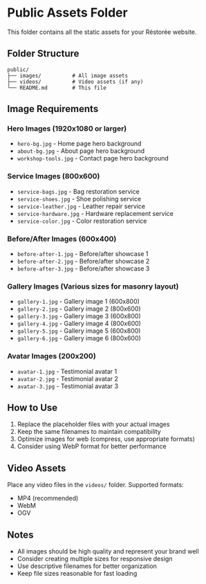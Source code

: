 # Public Assets Folder

This folder contains all the static assets for your Réstorée website.

## Folder Structure

```
public/
├── images/          # All image assets
├── videos/          # Video assets (if any)
└── README.md        # This file
```

## Image Requirements

### Hero Images (1920x1080 or larger)

- `hero-bg.jpg` - Home page hero background
- `about-bg.jpg` - About page hero background
- `workshop-tools.jpg` - Contact page hero background

### Service Images (800x600)

- `service-bags.jpg` - Bag restoration service
- `service-shoes.jpg` - Shoe polishing service
- `service-leather.jpg` - Leather repair service
- `service-hardware.jpg` - Hardware replacement service
- `service-color.jpg` - Color restoration service

### Before/After Images (600x400)

- `before-after-1.jpg` - Before/after showcase 1
- `before-after-2.jpg` - Before/after showcase 2
- `before-after-3.jpg` - Before/after showcase 3

### Gallery Images (Various sizes for masonry layout)

- `gallery-1.jpg` - Gallery image 1 (600x800)
- `gallery-2.jpg` - Gallery image 2 (800x600)
- `gallery-3.jpg` - Gallery image 3 (600x800)
- `gallery-4.jpg` - Gallery image 4 (800x600)
- `gallery-5.jpg` - Gallery image 5 (600x800)
- `gallery-6.jpg` - Gallery image 6 (800x600)

### Avatar Images (200x200)

- `avatar-1.jpg` - Testimonial avatar 1
- `avatar-2.jpg` - Testimonial avatar 2
- `avatar-3.jpg` - Testimonial avatar 3

## How to Use

1. Replace the placeholder files with your actual images
2. Keep the same filenames to maintain compatibility
3. Optimize images for web (compress, use appropriate formats)
4. Consider using WebP format for better performance

## Video Assets

Place any video files in the `videos/` folder. Supported formats:

- MP4 (recommended)
- WebM
- OGV

## Notes

- All images should be high quality and represent your brand well
- Consider creating multiple sizes for responsive design
- Use descriptive filenames for better organization
- Keep file sizes reasonable for fast loading
